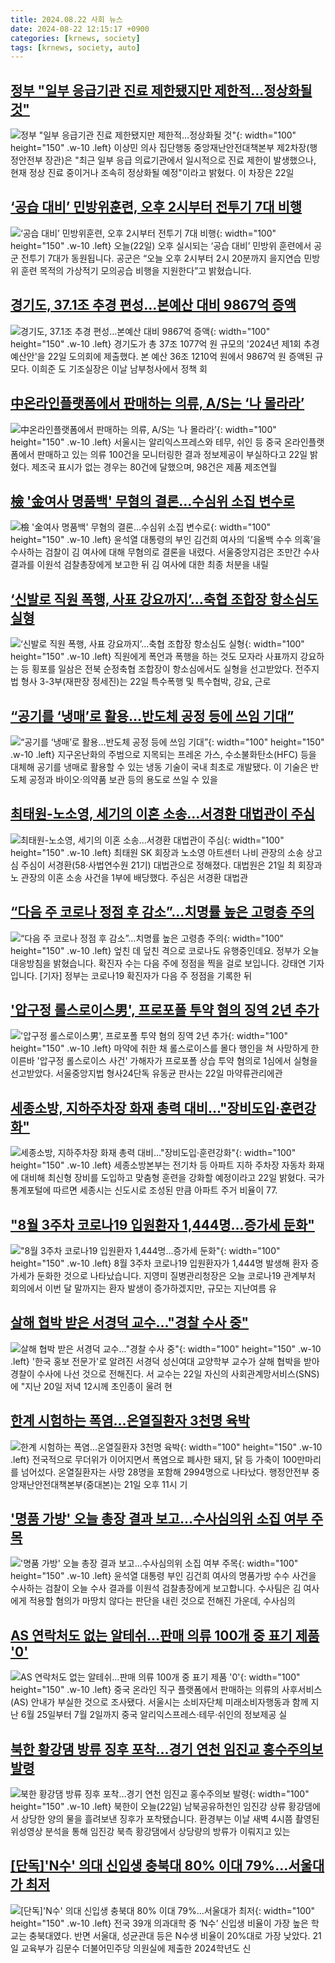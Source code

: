 ```yaml
---
title: 2024.08.22 사회 뉴스
date: 2024-08-22 12:15:17 +0900
categories: [krnews, society]
tags: [krnews, society, auto]
---
```

## [정부 "일부 응급기관 진료 제한됐지만 제한적…정상화될 것"](https://n.news.naver.com/mnews/article/014/0005230961)

![정부 "일부 응급기관 진료 제한됐지만 제한적…정상화될 것"](https://mimgnews.pstatic.net/image/origin/014/2024/08/22/5230961.jpg?type=nf220_150){: width="100" height="150" .w-10 .left}
이상민 의사 집단행동 중앙재난안전대책본부 제2차장(행정안전부 장관)은 "최근 일부 응급 의료기관에서 일시적으로 진료 제한이 발생했으나, 현재 정상 진료 중이거나 조속히 정상화될 예정"이라고 밝혔다. 이 차장은 22일

## [‘공습 대비’ 민방위훈련, 오후 2시부터 전투기 7대 비행](https://n.news.naver.com/mnews/article/056/0011785643)

![‘공습 대비’ 민방위훈련, 오후 2시부터 전투기 7대 비행](https://mimgnews.pstatic.net/image/origin/056/2024/08/22/11785643.jpg?type=nf220_150){: width="100" height="150" .w-10 .left}
오늘(22일) 오후 실시되는 ‘공습 대비’ 민방위 훈련에서 공군 전투기 7대가 동원됩니다. 공군은 “오늘 오후 2시부터 2시 20분까지 을지연습 민방위 훈련 목적의 가상적기 모의공습 비행을 지원한다”고 밝혔습니다.

## [경기도, 37.1조 추경 편성…본예산 대비 9867억 증액](https://n.news.naver.com/mnews/article/421/0007744034)

![경기도, 37.1조 추경 편성…본예산 대비 9867억 증액](https://mimgnews.pstatic.net/image/origin/421/2024/08/22/7744034.jpg?type=nf220_150){: width="100" height="150" .w-10 .left}
경기도가 총 37조 1077억 원 규모의 '2024년 제1회 추경 예산안'을 22일 도의회에 제출했다. 본 예산 36조 1210억 원에서 9867억 원 증액된 규모다. 이희준 도 기조실장은 이날 남부청사에서 정책 회

## [中온라인플랫폼에서 판매하는 의류, A/S는 ‘나 몰라라’](https://n.news.naver.com/mnews/article/016/0002352604)

![中온라인플랫폼에서 판매하는 의류, A/S는 ‘나 몰라라’](https://mimgnews.pstatic.net/image/origin/016/2024/08/22/2352604.jpg?type=nf220_150){: width="100" height="150" .w-10 .left}
서울시는 알리익스프레스와 테무, 쉬인 등 중국 온라인플랫폼에서 판매하고 있는 의류 100건을 모니터링한 결과 정보제공이 부실하다고 22일 밝혔다. 제조국 표시가 없는 경우는 80건에 달했으며, 98건은 제품 제조연월

## [檢 '金여사 명품백' 무혐의 결론…수심위 소집 변수로](https://n.news.naver.com/mnews/article/011/0004382627)

![檢 '金여사 명품백' 무혐의 결론…수심위 소집 변수로](https://mimgnews.pstatic.net/image/origin/011/2024/08/21/4382627.jpg?type=nf220_150){: width="100" height="150" .w-10 .left}
윤석열 대통령의 부인 김건희 여사의 ‘디올백 수수 의혹’을 수사하는 검찰이 김 여사에 대해 무혐의로 결론을 내렸다. 서울중앙지검은 조만간 수사 결과를 이원석 검찰총장에게 보고한 뒤 김 여사에 대한 최종 처분을 내릴

## [‘신발로 직원 폭행, 사표 강요까지’…축협 조합장 항소심도 실형](https://n.news.naver.com/mnews/article/023/0003854011)

![‘신발로 직원 폭행, 사표 강요까지’…축협 조합장 항소심도 실형](https://mimgnews.pstatic.net/image/origin/023/2024/08/22/3854011.jpg?type=nf220_150){: width="100" height="150" .w-10 .left}
직원에게 폭언과 폭행을 하는 것도 모자라 사표까지 강요하는 등 횡포를 일삼은 전북 순정축협 조합장이 항소심에서도 실형을 선고받았다. 전주지법 형사 3-3부(재판장 정세진)는 22일 특수폭행 및 특수협박, 강요, 근로

## [“공기를 ‘냉매’로 활용…반도체 공정 등에 쓰임 기대”](https://n.news.naver.com/mnews/article/277/0005462087)

![“공기를 ‘냉매’로 활용…반도체 공정 등에 쓰임 기대”](https://mimgnews.pstatic.net/image/origin/277/2024/08/22/5462087.jpg?type=nf220_150){: width="100" height="150" .w-10 .left}
지구온난화의 주범으로 지목되는 프레온 가스, 수소불화탄소(HFC) 등을 대체해 공기를 냉매로 활용할 수 있는 냉동 기술이 국내 최초로 개발됐다. 이 기술은 반도체 공정과 바이오·의약품 보관 등의 용도로 쓰일 수 있을

## [최태원-노소영, 세기의 이혼 소송…서경환 대법관이 주심](https://n.news.naver.com/mnews/article/025/0003381109)

![최태원-노소영, 세기의 이혼 소송…서경환 대법관이 주심](https://mimgnews.pstatic.net/image/origin/025/2024/08/21/3381109.jpg?type=nf220_150){: width="100" height="150" .w-10 .left}
최태원 SK 회장과 노소영 아트센터 나비 관장의 소송 상고심 주심이 서경환(58·사법연수원 21기) 대법관으로 정해졌다. 대법원은 21일 최 회장과 노 관장의 이혼 소송 사건을 1부에 배당했다. 주심은 서경환 대법관

## [“다음 주 코로나 정점 후 감소”…치명률 높은 고령층 주의](https://n.news.naver.com/mnews/article/449/0000283394)

![“다음 주 코로나 정점 후 감소”…치명률 높은 고령층 주의](https://mimgnews.pstatic.net/image/origin/449/2024/08/21/283394.jpg?type=nf220_150){: width="100" height="150" .w-10 .left}
엎친 데 덮친 격으로 코로나도 유행중인데요. 정부가 오늘 대응방침을 밝혔습니다. 확진자 수는 다음 주에 정점을 찍을 걸로 보입니다. 강태연 기자입니다. [기자] 정부는 코로나19 확진자가 다음 주 정점을 기록한 뒤

## ['압구정 롤스로이스男', 프로포폴 투약 혐의 징역 2년 추가](https://n.news.naver.com/mnews/article/421/0007744014)

!['압구정 롤스로이스男', 프로포폴 투약 혐의 징역 2년 추가](https://mimgnews.pstatic.net/image/origin/421/2024/08/22/7744014.jpg?type=nf220_150){: width="100" height="150" .w-10 .left}
마약에 취한 채 롤스로이스를 몰다 행인을 쳐 사망하게 한 이른바 '압구정 롤스로이스 사건' 가해자가 프로포폴 상습 투약 혐의로 1심에서 실형을 선고받았다. 서울중앙지법 형사24단독 유동균 판사는 22일 마약류관리에관

## [세종소방, 지하주차장 화재 총력 대비…"장비도입·훈련강화"](https://n.news.naver.com/mnews/article/001/0014887383)

![세종소방, 지하주차장 화재 총력 대비…"장비도입·훈련강화"](https://mimgnews.pstatic.net/image/origin/001/2024/08/22/14887383.jpg?type=nf220_150){: width="100" height="150" .w-10 .left}
세종소방본부는 전기차 등 아파트 지하 주차장 자동차 화재에 대비해 최신형 장비를 도입하고 맞춤형 훈련을 강화할 예정이라고 22일 밝혔다. 국가통계포털에 따르면 세종시는 신도시로 조성된 만큼 아파트 주거 비율이 77.

## ["8월 3주차 코로나19 입원환자 1,444명...증가세 둔화"](https://n.news.naver.com/mnews/article/052/0002077217)

!["8월 3주차 코로나19 입원환자 1,444명...증가세 둔화"](https://mimgnews.pstatic.net/image/origin/052/2024/08/22/2077217.jpg?type=nf220_150){: width="100" height="150" .w-10 .left}
8월 3주차 코로나19 입원환자가 1,444명 발생해 환자 증가세가 둔화한 것으로 나타났습니다. 지영미 질병관리청장은 오늘 코로나19 관계부처 회의에서 이번 달 말까지는 환자 발생이 증가하겠지만, 규모는 지난여름 유

## [살해 협박 받은 서경덕 교수…"경찰 수사 중"](https://n.news.naver.com/mnews/article/014/0005230955)

![살해 협박 받은 서경덕 교수…"경찰 수사 중"](https://mimgnews.pstatic.net/image/origin/014/2024/08/22/5230955.jpg?type=nf220_150){: width="100" height="150" .w-10 .left}
'한국 홍보 전문가'로 알려진 서경덕 성신여대 교양학부 교수가 살해 협박을 받아 경찰이 수사에 나선 것으로 전해진다. 서 교수는 22일 자신의 사회관계망서비스(SNS)에 "지난 20일 저녁 12시께 초인종이 울려 현

## [한계 시험하는 폭염…온열질환자 3천명 육박](https://n.news.naver.com/mnews/article/028/0002703820)

![한계 시험하는 폭염…온열질환자 3천명 육박](https://mimgnews.pstatic.net/image/origin/028/2024/08/22/2703820.jpg?type=nf220_150){: width="100" height="150" .w-10 .left}
전국적으로 무더위가 이어지면서 폭염으로 폐사한 돼지, 닭 등 가축이 100만마리를 넘어섰다. 온열질환자는 사망 28명을 포함해 2994명으로 나타났다. 행정안전부 중앙재난안전대책본부(중대본)는 21일 오후 11시 기

## ['명품 가방' 오늘 총장 결과 보고...수사심의위 소집 여부 주목](https://n.news.naver.com/mnews/article/052/0002077283)

!['명품 가방' 오늘 총장 결과 보고...수사심의위 소집 여부 주목](https://mimgnews.pstatic.net/image/origin/052/2024/08/22/2077283.jpg?type=nf220_150){: width="100" height="150" .w-10 .left}
윤석열 대통령 부인 김건희 여사의 명품가방 수수 사건을 수사하는 검찰이 오늘 수사 결과를 이원석 검찰총장에게 보고합니다. 수사팀은 김 여사에게 적용할 혐의가 마땅치 않다는 판단을 내린 것으로 전해진 가운데, 수사심의

## [AS 연락처도 없는 알테쉬…판매 의류 100개 중 표기 제품 '0'](https://n.news.naver.com/mnews/article/011/0004382819)

![AS 연락처도 없는 알테쉬…판매 의류 100개 중 표기 제품 '0'](https://mimgnews.pstatic.net/image/origin/011/2024/08/22/4382819.jpg?type=nf220_150){: width="100" height="150" .w-10 .left}
중국 온라인 직구 플랫폼에서 판매하는 의류의 사후서비스(AS) 안내가 부실한 것으로 조사됐다. 서울시는 소비자단체 미래소비자행동과 함께 지난 6월 25일부터 7월 2일까지 중국 알리익스프레스·테무·쉬인의 정보제공 실

## [북한 황강댐 방류 징후 포착…경기 연천 임진교 홍수주의보 발령](https://n.news.naver.com/mnews/article/437/0000407199)

![북한 황강댐 방류 징후 포착…경기 연천 임진교 홍수주의보 발령](https://mimgnews.pstatic.net/image/origin/437/2024/08/22/407199.jpg?type=nf220_150){: width="100" height="150" .w-10 .left}
북한이 오늘(22일) 남북공유하천인 임진강 상류 황강댐에서 상당한 양의 물을 흘려보낸 징후가 포착됐습니다. 환경부는 이날 새벽 4시쯤 촬영된 위성영상 분석을 통해 임진강 북측 황강댐에서 상당량의 방류가 이뤄지고 있는

## [[단독]'N수' 의대 신입생 충북대 80% 이대 79%…서울대가 최저](https://n.news.naver.com/mnews/article/025/0003381304)

![[단독]'N수' 의대 신입생 충북대 80% 이대 79%…서울대가 최저](https://mimgnews.pstatic.net/image/origin/025/2024/08/22/3381304.jpg?type=nf220_150){: width="100" height="150" .w-10 .left}
전국 39개 의과대학 중 ‘N수’ 신입생 비율이 가장 높은 학교는 충북대였다. 반면 서울대, 성균관대 등은 N수생 비율이 20%대로 가장 낮았다. 21일 교육부가 김문수 더불어민주당 의원실에 제출한 2024학년도 신

